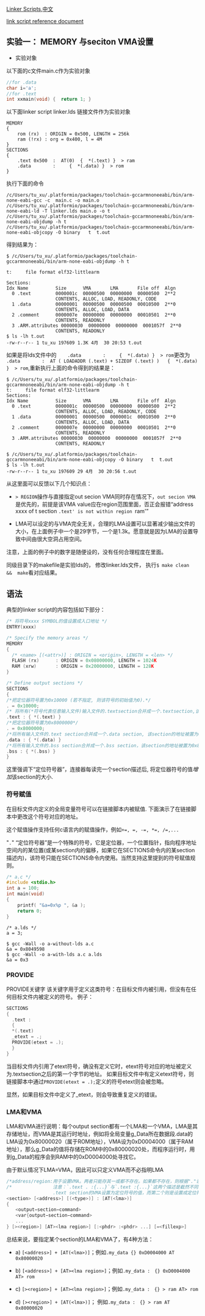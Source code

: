 

[Linker Scripts](http://sourceware.org/binutils/docs/ld/Scripts.html#Scripts),[中文](https://blog.csdn.net/yyww322/article/details/50827418?utm_medium=distribute.pc_relevant.none-task-blog-2%7Edefault%7EBlogCommendFromMachineLearnPai2%7Edefault-1.control&depth_1-utm_source=distribute.pc_relevant.none-task-blog-2%7Edefault%7EBlogCommendFromMachineLearnPai2%7Edefault-1.control)

[link script reference document](http://blog.chinaunix.net/uid-10678279-id-2936584.html)

## 实验一： MEMORY 与seciton VMA设置

- 实验对象

以下面的c文件main.c作为实验对象

```c
//for .data
char i='a';
//for .text
int xxmain(void) {  return 1; }
```

以下面linker script  linker.lds 链接文件作为实验对象

```ld
MEMORY
{
    rom (rx)  : ORIGIN = 0x500, LENGTH = 256k
    ram (!rx) : org = 0x400, l = 4M
}
SECTIONS  
{  
    .text 0x500  :  AT(0)  {  *(.text) }  > ram
    .data        :     {  *(.data) }  > rom
}  
```
<!--  -->

执行下面的命令

```shell
/c/Users/tu_xu/.platformio/packages/toolchain-gccarmnoneeabi/bin/arm-none-eabi-gcc -c  main.c -o main.o
/c/Users/tu_xu/.platformio/packages/toolchain-gccarmnoneeabi/bin/arm-none-eabi-ld -T linker.lds main.o -o t
/c/Users/tu_xu/.platformio/packages/toolchain-gccarmnoneeabi/bin/arm-none-eabi-objdump -h t
/c/Users/tu_xu/.platformio/packages/toolchain-gccarmnoneeabi/bin/arm-none-eabi-objcopy -O binary   t  t.out  
```
得到结果为：

```text
$ /c/Users/tu_xu/.platformio/packages/toolchain-gccarmnoneeabi/bin/arm-none-eabi-objdump -h t

t:     file format elf32-littlearm

Sections:
Idx Name          Size      VMA       LMA       File off  Algn
  0 .text         0000001c  00000500  00000000  00000500  2**2
                  CONTENTS, ALLOC, LOAD, READONLY, CODE
  1 .data         00000001  00000500  00000500  00010500  2**0
                  CONTENTS, ALLOC, LOAD, DATA
  2 .comment      0000007e  00000000  00000000  00010501  2**0
                  CONTENTS, READONLY
  3 .ARM.attributes 00000030  00000000  00000000  0001057f  2**0
                  CONTENTS, READONLY
$ ls -lh t.out
-rw-r--r-- 1 tu_xu 197609 1.3K 4月  30 20:53 t.out
```

如果是将lds文件中的`    .data        :     {  *(.data) }  > rom`更改为`    .data        :  AT ( LOADADDR (.text) + SIZEOF (.text) )   {  *(.data) }  > rom`,重新执行上面的命令得到的结果是：
```text
$ /c/Users/tu_xu/.platformio/packages/toolchain-gccarmnoneeabi/bin/arm-none-eabi-objdump -h t
t:     file format elf32-littlearm
Sections:
Idx Name          Size      VMA       LMA       File off  Algn
  0 .text         0000001c  00000500  00000000  00000500  2**2
                  CONTENTS, ALLOC, LOAD, READONLY, CODE
  1 .data         00000001  00000500  0000001c  00010500  2**0
                  CONTENTS, ALLOC, LOAD, DATA
  2 .comment      0000007e  00000000  00000000  00010501  2**0
                  CONTENTS, READONLY
  3 .ARM.attributes 00000030  00000000  00000000  0001057f  2**0
                  CONTENTS, READONLY

$ /c/Users/tu_xu/.platformio/packages/toolchain-gccarmnoneeabi/bin/arm-none-eabi-objcopy -O binary   t  t.out
$ ls -lh t.out
-rw-r--r-- 1 tu_xu 197609 29 4月  30 20:56 t.out
```

从这里面可以反馈以下几个知识点：

- `> REGION`操作与直接指定out secion VMA同时存在情况下，`out secion VMA`是优先的，前提是该VMA value应在region范围里面，否正会报错“address xxxx of t section `.text' is not within region `ram'”

- LMA可以设定的与VMA完全无关，合理的LMA设置可以显著减少输出文件的大小，在上面例子中一个是29字节，一个是1.3k。愿意就是因为LMA的设置导致中间由很大空洞占用空间。

注意，上面的例子中的数字是随便设的，没有任何合理程度在里面。

同级目录下的makefile是实验lds的， 修改linker.lds文件， 执行`$ make clean  &&  make`看对应结果。


## 语法

典型的linker script的内容包括如下部分：

```c++
/* 将符号xxxx SYMBOL的值设置成入口地址 */
ENTRY(xxxx)

/* Specify the memory areas */
MEMORY
{
  /* <name> [(<attr>)] : ORIGIN = <origin>, LENGTH = <len> */
  FLASH (rx)      : ORIGIN = 0x08000000, LENGTH = 1024K
  RAM (xrw)       : ORIGIN = 0x20000000, LENGTH = 128K
}

/* Define output sections */
SECTIONS
{
/*把定位器符号置为0x10000 (若不指定, 则该符号的初始值为0).*/  
. = 0x10000;
/* 将所有(*符号代表任意输入文件)输入文件的.textsection合并成一个.textsection,该section的地址由定位器符号的值指定, 即0x10000.*/
.text : { *(.text) }
/*把定位器符号置为0x8000000*/
. = 0x8000000;
/*将所有输入文件的.text section合并成一个.data section, 该section的地址被置为0x8000000.*/
.data : { *(.data) }
/*将所有输入文件的.bss section合并成一个.bss section，该section的地址被置为0x8000000+.datasection的大小.*/
.bss : { *(.bss) }  
}
```
这里强调下“定位符号器”，连接器每读完一个section描述后, 将定位器符号的值*增加*该section的大小.

### 符号赋值

在目标文件内定义的全局变量符号可以在链接脚本内被赋值. 下面演示了在链接脚本中更改这个符号对应的地址。

这个赋值操作支持任何c语言内的赋值操作，例如`+=, =, -=, *=, /=,...`

"`.`" “定位符号器”是一个特殊的符号，它是定位器，一个位置指针，指向程序地址空间内的某位置(或某section内的偏移，如果它在SECTIONS命令内的某section描述内)，该符号只能在SECTIONS命令内使用。当然支持这里提到的符号赋值规则。

```c
/* a.c */
#include <stdio.h>
int a = 100;
int main(void)
{
    printf( "&a=0x%p ", &a );
    return 0;
}
```

```lds
/* a.lds */
a = 3;
```

```shell
$ gcc -Wall -o a-without-lds a.c
&a = 0x8049598
$ gcc -Wall -o a-with-lds a.c a.lds
&a = 0x3
```

### PROVIDE

PROVIDE关键字
该关键字用于定义这类符号：在目标文件内被引用，但没有在任何目标文件内被定义的符号。
例子：

```c
SECTIONS
{
  .text :
  {
  *(.text)
  _etext = .;
  PROVIDE(etext = .);
  }
}
```
当目标文件内引用了etext符号，确没有定义它时，etext符号对应的地址被定义为.textsection之后的第一个字节的地址。
如果目标文件中有定义etext符号，则链接脚本中通过`PROVIDE(etext = .);`定义的符号etext则会被忽略。

显然，如果目标文件中定义了_etext，则会导致重复定义的错误。




### LMA和VMA

LMA和VMA进行说明：每个output section都有一个LMA和一个VMA，LMA是其存储地址，而VMA是其运行时地址，例如将全局变量g_Data所在数据段.data的LMA设为0x80000020（属于ROM地址），VMA设为0xD0004000（属于RAM地址），那么g_Data的值将存储在ROM中的0x80000020处，而程序运行时，用到g_Data的程序会到RAM中的0xD0004000处寻找它。

由于默认情况下LMA=VMA，因此可以只定义VMA而不必指明LMA

```c++
/*address/region:用于设置VMA。两者只能存其一或都不存在。如果都不存在，则根据"."设置该section的VMA*/
/*               注意：`.text . :{...}`与`.text :{...}`这两个描述是截然不同的，第一个将
                 .text section的VMA设置为定位符号的值，而第二个则是设置成定位符号的修调值，满足对齐要求后的。*/
<section> [<address>] [(<type>)] : [AT(<lma>)]
{
　　<output−section−command>
　　<var{output−section−command>
　　...
} [><region>] [AT><lma region>] [:<phdr> :<phdr> ...] [=<fillexp>]
```

总结来说，要指定某个section的LMA和VMA了，有4种方法：

- a) `[<address>] + [AT(<lma>)]`；例如`.my_data {} 0xD0004000 AT 0x80000020`

- b) `[<address>] + [AT><lma region>]`；例如`.my_data :　{} 0xD0004000 AT> rom`

- c) `[><region>] + [AT><lma region>]`；例如`.my_data :　{} > ram AT> rom`

- d) `[><region>] + [AT(<lma>)]`； 例如`.my_data :　{} > ram AT 0x80000020`

